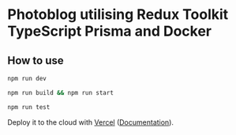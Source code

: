 # Photoblog utilising Redux Toolkit TypeScript Prisma and Docker


## How to use

 

```bash
npm run dev
```

```bash
npm run build && npm run start
```

```bash
npm run test
```

Deploy it to the cloud with [Vercel](https://vercel.com/new?utm_source=github&utm_medium=readme&utm_campaign=next-example) ([Documentation](https://nextjs.org/docs/deployment)).
